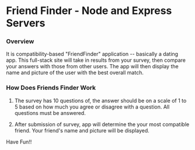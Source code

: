 # Friend Finder - Node and Express Servers

### Overview

It is compatibility-based "FriendFinder" application -- basically a dating app. This full-stack site will take in results from your survey, then compare your answers with those from other users. The app will then display the name and picture of the user with the best overall match.


### How Does Friends Finder Work

1. The survey has 10 questions of, the answer should be on a scale of 1 to 5 based on how much you agree or disagree with a question. All questions must be answered.


2. After submission of survey, app will determine the your most compatible friend. Your friend's name and picture will be displayed.

Have Fun!!